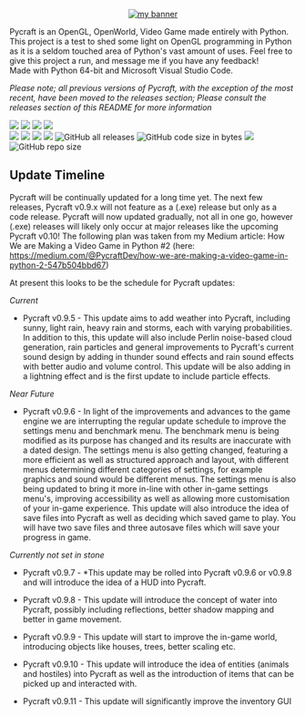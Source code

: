 <p align="center">
  <a href="https://github.com/PycraftDeveloper" target="_blank" rel="noreferrer"><img src="https://user-images.githubusercontent.com/81379254/154152710-694ce1f7-44e0-47fd-bbca-988093628e70.svg" alt="my banner"></a>
</p>

Pycraft is an OpenGL, OpenWorld, Video Game made entirely with Python. This project is a test to shed some light on OpenGL programming in Python as it is a seldom touched area of Python's vast amount of uses. Feel free to give this project a run, and message me if you have any feedback! <br />
Made with Python 64-bit and Microsoft Visual Studio Code.

_Please note; all previous versions of Pycraft, with the exception of the most recent, have been moved to the releases section; Please consult the releases section of this README for more information_

[![](https://img.shields.io/badge/python-3.10-blue.svg)](www.python.org/downloads/release/python-3100) [![](https://img.shields.io/badge/python-3.9-blue.svg)](www.python.org/downloads/release/python-390) [![](https://img.shields.io/badge/python-3.8-blue.svg)](www.python.org/downloads/release/python-380) [![](https://img.shields.io/badge/python-3.7-blue.svg)](www.python.org/downloads/release/python-370) <br />
![](https://img.shields.io/github/license/PycraftDeveloper/Pycraft) ![](https://img.shields.io/github/stars/PycraftDeveloper/Pycraft) ![](https://img.shields.io/github/forks/PycraftDeveloper/Pycraft) ![](https://img.shields.io/github/issues/PycraftDeveloper/Pycraft) ![GitHub all releases](https://img.shields.io/github/downloads/PycraftDeveloper/Pycraft/total) ![GitHub code size in bytes](https://img.shields.io/github/languages/code-size/PycraftDeveloper/Pycraft) ![](https://img.shields.io/pypi/wheel/python-pycraft) ![GitHub repo size](https://img.shields.io/github/repo-size/PycraftDeveloper/Pycraft)

## Update Timeline
Pycraft will be continually updated for a long time yet. The next few releases, Pycraft v0.9.x will not feature as a (.exe) release but only as a code release. Pycraft will now updated gradually, not all in one go, however (.exe) releases will likely only occur at major releases like the upcoming Pycraft v0.10! The following plan was taken from my Medium article: How We are Making a Video Game in Python #2 (here: https://medium.com/@PycraftDev/how-we-are-making-a-video-game-in-python-2-547b504bbd67) <br />

At present this looks to be the schedule for Pycraft updates: <br />

*Current*

* Pycraft v0.9.5 - This update aims to add weather into Pycraft, including sunny, light rain, heavy rain and storms, each with varying probabilities. In addition to this, this update will also include Perlin noise-based cloud generation, rain particles and general improvements to Pycraft's current sound design by adding in thunder sound effects and rain sound effects with better audio and volume control. This update will be also adding in a lightning effect and is the first update to include particle effects.

*Near Future*

* Pycraft v0.9.6 - In light of the improvements and advances to the game engine we are interrupting the regular update schedule to improve the settings menu and benchmark menu. The benchmark menu is being modified as its purpose has changed and its results are inaccurate with a dated design. The settings menu is also getting changed, featuring a more efficient as well as structured approach and layout, with different menus determining different categories of settings, for example graphics and sound would be different menus. The settings menu is also being updated to bring it more in-line with other in-game settings menu's, improving accessibility as well as allowing more customisation of your in-game experience. This update will also introduce the idea of save files into Pycraft as well as deciding which saved game to play. You will have two save files and three autosave files which will save your progress in game.

*Currently not set in stone*

* Pycraft v0.9.7 - *This update may be rolled into Pycraft v0.9.6 or v0.9.8 and will introduce the idea of a HUD into Pycraft.

* Pycraft v0.9.8 - This update will introduce the concept of water into Pycraft, possibly including reflections, better shadow mapping and better in game movement.

* Pycraft v0.9.9 - This update will start to improve the in-game world, introducing objects like houses, trees, better scaling etc.

* Pycraft v0.9.10 - This update will introduce the idea of entities (animals and hostiles) into Pycraft as well as the introduction of items that can be picked up and interacted with.

* Pycraft v0.9.11 - This update will significantly improve the inventory GUI
